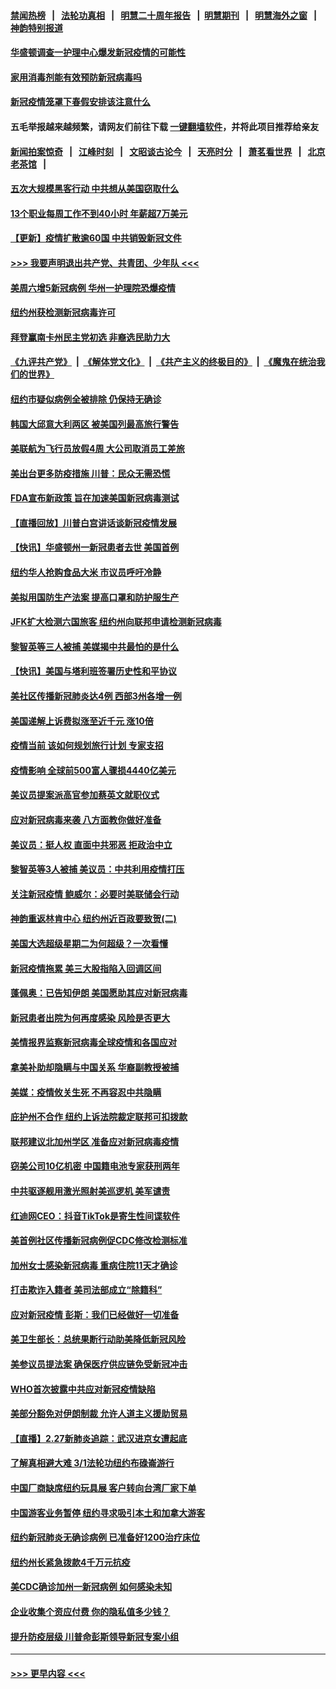 #### [禁闻热榜](热点新闻.md?=0)  &nbsp;&nbsp;|&nbsp;&nbsp; [法轮功真相](https://github.com/gfw-breaker/truth/blob/master/README.md?=0) &nbsp;&nbsp;|&nbsp;&nbsp; [明慧二十周年报告](https://github.com/gfw-breaker/mh-reports/blob/master/README.md?=0) &nbsp;&nbsp;|&nbsp;&nbsp;[明慧期刊](https://github.com/gfw-breaker/mh-qikan) &nbsp;&nbsp;|&nbsp;&nbsp; [明慧海外之窗](https://github.com/gfw-breaker/mh-news/blob/master/README.md?=0) &nbsp;&nbsp;|&nbsp;&nbsp; [神韵特别报道](https://github.com/gfw-breaker/mh-news/blob/master/shenyun.md?=0)
#### [华盛顿调查一护理中心爆发新冠疫情的可能性](../pages/nsc412/n11907230.md?t=03012231) 
#### [家用消毒剂能有效预防新冠病毒吗](../pages/nsc412/n11905553.md?t=03012231) 
#### [新冠疫情笼罩下春假安排该注意什么](../pages/nsc412/n11906890.md?t=03012231) 
#### 五毛举报越来越频繁，请网友们前往下载 [一键翻墙软件](https://github.com/gfw-breaker/ssr-accounts)，并将此项目推荐给亲友
#### [新闻拍案惊奇](https://github.com/gfw-breaker/banned-news/blob/master/pages/link4.md) &nbsp;&nbsp;|&nbsp;&nbsp; [江峰时刻](https://github.com/gfw-breaker/banned-news/blob/master/pages/link4.md) &nbsp;&nbsp;|&nbsp;&nbsp; [文昭谈古论今](https://github.com/gfw-breaker/banned-news/blob/master/pages/link4.md) &nbsp;&nbsp;|&nbsp;&nbsp; [天亮时分](https://github.com/gfw-breaker/banned-news/blob/master/pages/link4.md) &nbsp;&nbsp;|&nbsp;&nbsp; [萧茗看世界](https://github.com/gfw-breaker/banned-news/blob/master/pages/link4.md) &nbsp;&nbsp;|&nbsp;&nbsp; [北京老茶馆](https://github.com/gfw-breaker/banned-news/blob/master/pages/link4.md) &nbsp;&nbsp;|&nbsp;&nbsp; 
#### [五次大规模黑客行动 中共想从美国窃取什么](../pages/nsc412/n11899124.md?t=03012231) 
#### [13个职业每周工作不到40小时 年薪超7万美元](../pages/nsc412/n11893686.md?t=03012231) 
#### [【更新】疫情扩散逾60国 中共销毁新冠文件](../pages/nsc412/n11890652.md?t=03012231) 
#### [>>> 我要声明退出共产党、共青团、少年队 <<<](https://github.com/begood0513/goodnews/blob/master/quit/letter.md) 
#### [美周六增5新冠病例 华州一护理院恐爆疫情](../pages/nsc412/n11905823.md?t=03012231) 
#### [纽约州获检测新冠病毒许可](../pages/nsc412/n11906069.md?t=03012231) 
#### [拜登赢南卡州民主党初选 非裔选民助力大](../pages/nsc412/n11905930.md?t=03012231) 
#### [《九评共产党》](https://github.com/begood0513/9ping.md/blob/master/README.md) &nbsp;|&nbsp; [《解体党文化》](../../../../jtdwh.md/blob/master/README.md)  &nbsp;|&nbsp; [《共产主义的终极目的》](../../../../gczydzjmd.md/blob/master/README.md) &nbsp;|&nbsp; [《魔鬼在统治我们的世界》](../../../../mgztzwmdsj.md/blob/master/README.md) 
#### [纽约市疑似病例全被排除 仍保持无确诊](../pages/nsc412/n11906039.md?t=03012231) 
#### [韩国大邱意大利两区 被美国列最高旅行警告](../pages/nsc412/n11905944.md?t=03012231) 
#### [美联航为飞行员放假4周 大公司取消员工差旅](../pages/nsc412/n11905894.md?t=03012231) 
#### [美出台更多防疫措施 川普：民众无需恐慌](../pages/nsc412/n11905747.md?t=03012231) 
#### [FDA宣布新政策 旨在加速美国新冠病毒测试](../pages/nsc412/n11905693.md?t=03012231) 
#### [【直播回放】川普白宫讲话谈新冠疫情发展](../pages/nsc412/n11905588.md?t=03012231) 
#### [【快讯】华盛顿州一新冠患者去世 美国首例](../pages/nsc412/n11905571.md?t=03012231) 
#### [纽约华人抢购食品大米 市议员呼吁冷静](../pages/nsc412/n11904453.md?t=03012231) 
#### [美拟用国防生产法案 提高口罩和防护服生产](../pages/nsc412/n11905517.md?t=03012231) 
#### [JFK扩大检测六国旅客 纽约州向联邦申请检测新冠病毒](../pages/nsc412/n11905491.md?t=03012231) 
#### [黎智英等三人被捕 美媒揭中共最怕的是什么](../pages/nsc412/n11905316.md?t=03012231) 
#### [【快讯】美国与塔利班签署历史性和平协议](../pages/nsc412/n11905172.md?t=03012231) 
#### [美社区传播新冠肺炎达4例 西部3州各增一例](../pages/nsc412/n11904070.md?t=03012231) 
#### [美国递解上诉费拟涨至近千元  涨10倍](../pages/nsc412/n11904466.md?t=03012231) 
#### [疫情当前 该如何规划旅行计划 专家支招](../pages/nsc412/n11903865.md?t=03012231) 
#### [疫情影响 全球前500富人骤损4440亿美元](../pages/nsc412/n11904283.md?t=03012231) 
#### [美议员提案派高官参加蔡英文就职仪式](../pages/nsc412/n11904166.md?t=03012231) 
#### [应对新冠病毒来袭 八方面教你做好准备](../pages/nsc412/n11903736.md?t=03012231) 
#### [美议员：挺人权 直面中共邪恶 拒政治中立](../pages/nsc412/n11903790.md?t=03012231) 
#### [黎智英等3人被捕 美议员：中共利用疫情打压](../pages/nsc412/n11903768.md?t=03012231) 
#### [关注新冠疫情 鲍威尔：必要时美联储会行动](../pages/nsc412/n11903672.md?t=03012231) 
#### [神韵重返林肯中心 纽约州近百政要致贺(二)](../pages/nsc412/n11897500.md?t=03012231) 
#### [美国大选超级星期二为何超级？一次看懂](../pages/nsc412/n11903490.md?t=03012231) 
#### [新冠疫情拖累 美三大股指陷入回调区间](../pages/nsc412/n11903211.md?t=03012231) 
#### [蓬佩奥：已告知伊朗 美国愿助其应对新冠病毒](../pages/nsc412/n11903212.md?t=03012231) 
#### [新冠患者出院为何再度感染 风险是否更大](../pages/nsc412/n11903262.md?t=03012231) 
#### [美情报界监察新冠病毒全球疫情和各国应对](../pages/nsc412/n11903098.md?t=03012231) 
#### [拿美补助却隐瞒与中国关系 华裔副教授被捕](../pages/nsc412/n11901687.md?t=03012231) 
#### [美媒：疫情攸关生死 不再容忍中共隐瞒](../pages/nsc412/n11901694.md?t=03012231) 
#### [庇护州不合作  纽约上诉法院裁定联邦可扣拨款](../pages/nsc412/n11902238.md?t=03012231) 
#### [联邦建议北加州学区 准备应对新冠病毒疫情](../pages/nsc412/n11902448.md?t=03012231) 
#### [窃美公司10亿机密 中国籍电池专家获刑两年](../pages/nsc412/n11901996.md?t=03012231) 
#### [中共驱逐舰用激光照射美巡逻机 美军谴责](../pages/nsc412/n11901964.md?t=03012231) 
#### [红迪网CEO：抖音TikTok是寄生性间谍软件](../pages/nsc412/n11901675.md?t=03012231) 
#### [美首例社区传播新冠病例促CDC修改检测标准](../pages/nsc412/n11901490.md?t=03012231) 
#### [加州女士感染新冠病毒 重病住院11天才确诊](../pages/nsc412/n11901246.md?t=03012231) 
#### [打击欺诈入籍者 美司法部成立“除籍科”](../pages/nsc412/n11901364.md?t=03012231) 
#### [应对新冠疫情 彭斯：我们已经做好一切准备](../pages/nsc412/n11901268.md?t=03012231) 
#### [美卫生部长：总统果断行动助美降低新冠风险](../pages/nsc412/n11900906.md?t=03012231) 
#### [美参议员提法案 确保医疗供应链免受新冠冲击](../pages/nsc412/n11901144.md?t=03012231) 
#### [WHO首次披露中共应对新冠疫情缺陷](../pages/nsc412/n11900978.md?t=03012231) 
#### [美部分豁免对伊朗制裁 允许人道主义援助贸易](../pages/nsc412/n11900859.md?t=03012231) 
#### [【直播】2.27新肺炎追踪：武汉进京女遭起底](../pages/nsc412/n11900415.md?t=03012231) 
#### [了解真相避大难 3/1法轮功纽约布碌崙游行](../pages/nsc412/n11899501.md?t=03012231) 
#### [中国厂商缺席纽约玩具展  客户转向台湾厂家下单](../pages/nsc412/n11899505.md?t=03012231) 
#### [中国游客业务暂停  纽约寻求吸引本土和加拿大游客](../pages/nsc412/n11899492.md?t=03012231) 
#### [纽约新冠肺炎无确诊病例  已准备好1200治疗床位](../pages/nsc412/n11899474.md?t=03012231) 
#### [纽约州长紧急拨款4千万元抗疫](../pages/nsc412/n11899477.md?t=03012231) 
#### [美CDC确诊加州一新冠病例 如何感染未知](../pages/nsc412/n11899165.md?t=03012231) 
#### [企业收集个资应付费 你的隐私值多少钱？](../pages/nsc412/n11898097.md?t=03012231) 
#### [提升防疫层级 川普命彭斯领导新冠专案小组](../pages/nsc412/n11898934.md?t=03012231) 

----
#### [ >>> 更早内容 <<< ](../indexes/nsc412-earlier.md)
